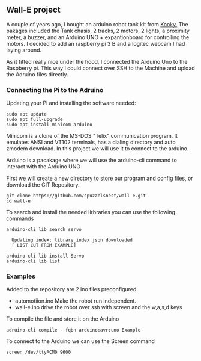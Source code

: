 ## Wall-E project

A couple of years ago, I bought an arduino robot tank kit from <a href="https://kookye.com/2017/08/20/kookye-robot-tank-car-starter-kit-tutorial-introduction/">Kooky.</a>
The pakages included the Tank chasis, 2 tracks, 2 motors, 2 lights, a proximity meter, a buzzer, and an Arduino UNO + expantionboard for controlling the motors.
I decided to add an raspberry pi 3 B and a logitec webcam I had laying around.

As it fitted really nice under the hood, I connected the Arduino Uno to the Raspberry pi. This way I could connect over SSH to the Machine and upload the Adruino files directly.

### Connecting the Pi to the Adruino 

Updating your Pi and installing the software needed:



	sudo apt update
	sudo apt full-upgrade
	sudo apt install minicom arduino


Minicom is a clone of the MS-DOS "Telix" communication program. It emulates ANSI and VT102 terminals, has a dialing directory and auto zmodem download.
In this project we will use it to connect to the arduino.

Arduino is a pacakage where we will use the arduino-cli command to interact with the Arduino UNO

First we will create a new directory to store our program and config files, or download the GIT Repository.


	git clone https://github.com/spuzzelsnest/wall-e.git
	cd wall-e


To search and install the needed lirbraries you can use the following commands


	arduino-cli lib search servo

	  Updating index: library_index.json downloaded 
	  [ LIST CUT FROM EXAMPLE]

	arduino-cli lib install Servo
	arduino-cli lib list


### Examples

Added to the repository are 2 ino files preconfigured.
- automotiion.ino
	Make the robot run independent.
- wall-e.ino
	drive the robot over ssh with screen and the w,a,s,d keys

To compile the file and store it on the Arduino


	adruino-cli compile --fqbn arduino:avr:uno Exanple


To connect to the Arduino we can use the Screen command


	screen /dev/ttyACM0 9600
